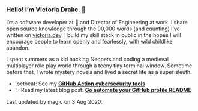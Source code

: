 ### Hello! I’m Victoria Drake. 👋

I’m a software developer at 💜 and Director of Engineering at work. I share open source knowledge through the 90,000 words (and counting) I’ve written on [victoria.dev](https://victoria.dev). I build my skill stack in public in the hopes I will encourage people to learn openly and fearlessly, with wild childlike abandon.

I spent summers as a kid hacking Neopets and coding a medieval multiplayer role play world through a teeny tiny terminal window. Sometime before that, I wrote mystery novels and lived a secret life as a super sleuth.

- :octocat: See my **[GitHub Action cybersecurity tools](https://github.com/search?q=user%3Avictoriadrake+GitHub+Action+security)**
- ✨ Read my latest blog post: **[Go automate your GitHub profile README](https://victoria.dev/blog/go-automate-your-github-profile-readme/)**

Last updated by magic on 3 Aug 2020.

